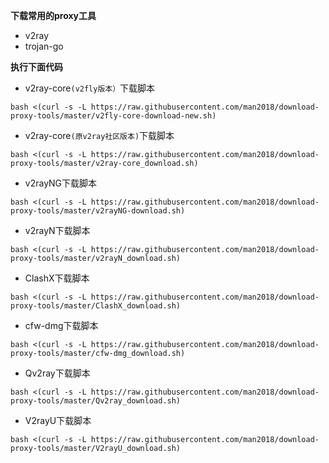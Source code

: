**下载常用的proxy工具**
 - v2ray
 - trojan-go

**执行下面代码**
- v2ray-core<code>(v2fly版本）</code>下载脚本
```
bash <(curl -s -L https://raw.githubusercontent.com/man2018/download-proxy-tools/master/v2fly-core-download-new.sh)
```

- v2ray-core<code>(原v2ray社区版本)</code>下载脚本 
```
bash <(curl -s -L https://raw.githubusercontent.com/man2018/download-proxy-tools/master/v2ray-core_download.sh)
```

- v2rayNG下载脚本 
```
bash <(curl -s -L https://raw.githubusercontent.com/man2018/download-proxy-tools/master/v2rayNG-download.sh)
```

- v2rayN下载脚本
```
bash <(curl -s -L https://raw.githubusercontent.com/man2018/download-proxy-tools/master/v2rayN_download.sh)
```

- ClashX下载脚本
```
bash <(curl -s -L https://raw.githubusercontent.com/man2018/download-proxy-tools/master/ClashX_download.sh)
```

- cfw-dmg下载脚本
```
bash <(curl -s -L https://raw.githubusercontent.com/man2018/download-proxy-tools/master/cfw-dmg_download.sh)
```

- Qv2ray下载脚本
```
bash <(curl -s -L https://raw.githubusercontent.com/man2018/download-proxy-tools/master/Qv2ray_download.sh)
```

- V2rayU下载脚本
```
bash <(curl -s -L https://raw.githubusercontent.com/man2018/download-proxy-tools/master/V2rayU_download.sh)
```
